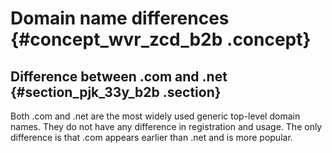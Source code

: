 # Domain name differences {#concept_wvr_zcd_b2b .concept}

## Difference between .com and .net {#section_pjk_33y_b2b .section}

Both .com and .net are the most widely used generic top-level domain names. They do not have any difference in registration and usage. The only difference is that .com appears earlier than .net and is more popular.

